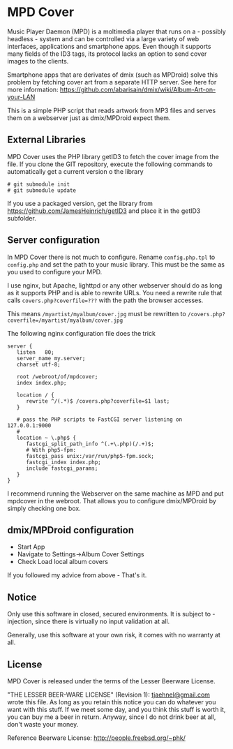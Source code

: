 MPD Cover
===
Music Player Daemon (MPD) is a moltimedia player that runs on a - possibly headless - system and can be controlled via a large variety of web interfaces, applications and smartphone apps. Even though it supports many fields of the ID3 tags, its protocol lacks an option to send cover images to the clients.

Smartphone apps that are derivates of dmix (such as MPDroid) solve this problem by fetching cover art from a separate HTTP server.
See here for more information: https://github.com/abarisain/dmix/wiki/Album-Art-on-your-LAN

This is a simple PHP script that reads artwork from MP3 files and serves them on a webserver just as dmix/MPDroid expect them.


External Libraries
-----
MPD Cover uses the PHP library getID3 to fetch the cover image from the file.
If you clone the GIT repository, execute the following commands to automatically get a current version o the library

    # git submodule init
    # git submodule update

If you use a packaged version, get the library from https://github.com/JamesHeinrich/getID3 and place it in the getID3 subfolder.

Server configuration
-----
In MPD Cover there is not much to configure.
Rename ``config.php.tpl`` to ``config.php`` and set the path to your music library. This must be the same as you used to configure your MPD.

I use nginx, but Apache, lighttpd or any other webserver should do as long as it supports PHP and is able to rewrite URLs.
You need a rewrite rule that calls ``covers.php?coverfile=???`` with the path the browser accesses.

This means ``/myartist/myalbum/cover.jpg`` must be rewritten to ``/covers.php?coverfile=/myartist/myalbum/cover.jpg``

The following nginx configuration file does the trick

    server {
       listen   80;
       server_name my.server;
       charset utf-8;
       
       root /webroot/of/mpdcover;
       index index.php;
       
       location / {
          rewrite ^/(.*)$ /covers.php?coverfile=$1 last;
       }
       
       # pass the PHP scripts to FastCGI server listening on 127.0.0.1:9000
       #
       location ~ \.php$ {
   	      fastcgi_split_path_info ^(.+\.php)(/.+)$;
   	      # With php5-fpm:
   	      fastcgi_pass unix:/var/run/php5-fpm.sock;
   	      fastcgi_index index.php;
   	      include fastcgi_params;
       }         
    }

I recommend running the Webserver on the same machine as MPD and put mpdcover in the webroot.
That allows you to configure dmix/MPDroid by simply checking one box.

dmix/MPDroid configuration
----
* Start App
* Navigate to Settings->Album Cover Settings
* Check Load local album covers

If you followed my advice from above - That's it.

Notice
----
Only use this software in closed, secured environments. It is subject to <whatever>-injection, since there is virtually no input validation at all.

Generally, use this software at your own risk, it comes with no warranty at all.

License
----
MPD Cover is released under the terms of the Lesser Beerware License.

"THE LESSER BEER-WARE LICENSE" (Revision 1):
<tjaehnel@gmail.com> wrote this file. As long as you retain this notice you
can do whatever you want with this stuff. If we meet some day, and you think
this stuff is worth it, you can buy me a beer in return.
Anyway, since I do not drink beer at all, don't waste your money.

Reference Beerware License: http://people.freebsd.org/~phk/
